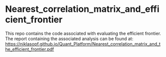 # Nearest_correlation_matrix_and_efficient_frontier
This repo contains the code associated with evaluating the efficient frontier.  
The report containing the associated analysis can be found at: https://niklasopf.github.io/Quant_Platform/Nearest_correlation_matrix_and_the_efficient_frontier.pdf
